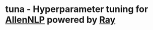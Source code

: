 # tuna - Hyperparameter tuning for [AllenNLP](https://github.com/allenai/allennlp) powered by [Ray](https://github.com/ray-project/ray)
